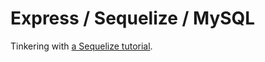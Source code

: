 # Express / Sequelize / MySQL

Tinkering with [a Sequelize tutorial](https://christosploutarchou.com/how-to-build-simple-node-js-rest-api/).

